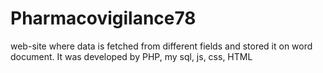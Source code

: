 # Pharmacovigilance78
web-site where data is fetched from different fields and stored it on word document. It was developed by PHP, my sql, js, css, HTML
